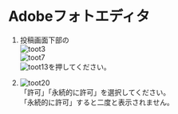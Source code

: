 # Adobeフォトエディタ

1. 投稿画面下部の  
![toot3](https://dl.thedesk.top/media/toot3.PNG)  
![toot7](https://dl.thedesk.top/media/toot7.PNG)  
![toot13](https://dl.thedesk.top/media/toot13.PNG)を押してください。  

1. ![toot20](https://dl.thedesk.top/media/toot20.PNG)  
「許可」「永続的に許可」を選択してください。  
「永続的に許可」すると二度と表示されません。  
